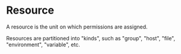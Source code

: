 Resource
========

A resource is the unit on which permissions are assigned. 

Resources are partitioned into "kinds", such as "group", "host",
"file", "environment", "variable", etc. 

